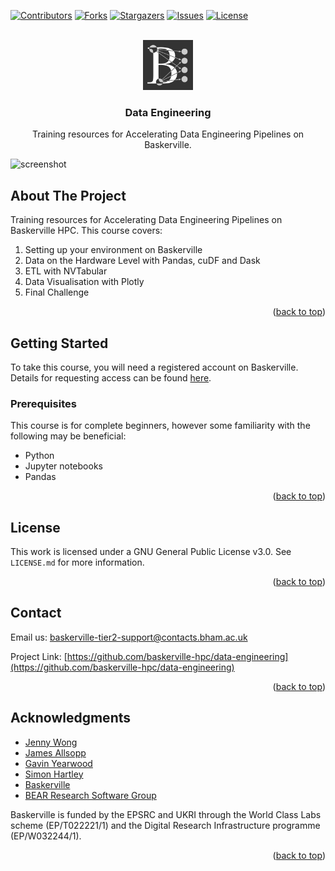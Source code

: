 <a name="readme-top"></a>

<!-- PROJECT SHIELDS -->
[![Contributors][contributors-shield]][contributors-url]
[![Forks][forks-shield]][forks-url]
[![Stargazers][stars-shield]][stars-url]
[![Issues][issues-shield]][issues-url]
[![License][license-shield]][license-url]



<!-- PROJECT LOGO -->
<br />
<div align="center">
  <a href="https://github.com/baskerville-hpc/data-engineering">
    <img src="images/logo.png" alt="Logo" width="80" height="80">
  </a>

<h3 align="center">Data Engineering</h3>

  <p align="center">
    Training resources for Accelerating Data Engineering Pipelines on Baskerville.
    <br />
  </p>
</div>



![screenshot](images/screenshot.png)

<!-- ABOUT THE PROJECT -->
## About The Project

Training resources for Accelerating Data Engineering Pipelines on Baskerville HPC. This course covers:

1. Setting up your environment on Baskerville
2. Data on the Hardware Level with Pandas, cuDF and Dask
3. ETL with NVTabular
4. Data Visualisation with Plotly
5. Final Challenge


<p align="right">(<a href="#readme-top">back to top</a>)</p>



<!-- GETTING STARTED -->
## Getting Started

To take this course, you will need a registered account on Baskerville. Details for requesting access can be found [here](https://docs.baskerville.ac.uk/request-access/).

### Prerequisites

This course is for complete beginners, however some familiarity with the following may be beneficial:

- Python
- Jupyter notebooks
- Pandas


<p align="right">(<a href="#readme-top">back to top</a>)</p>


<!-- LICENSE -->
## License

This work is licensed under a GNU General Public License v3.0. See `LICENSE.md` for more information.

<p align="right">(<a href="#readme-top">back to top</a>)</p>



<!-- CONTACT -->
## Contact

Email us: baskerville-tier2-support@contacts.bham.ac.uk

Project Link: [https://github.com/baskerville-hpc/data-engineering](https://github.com/baskerville-hpc/data-engineering)

<p align="right">(<a href="#readme-top">back to top</a>)</p>



<!-- ACKNOWLEDGMENTS -->
## Acknowledgments

* [Jenny Wong](https://github.com/jnywong)
* [James Allsopp](https://github.com/JamesAllsopp)
* [Gavin Yearwood](https://github.com/gyear)
* [Simon Hartley](https://github.com/sihart25)
* [Baskerville](https://github.com/baskerville-hpc)
* [BEAR Research Software Group](https://github.com/bear-rsg)

Baskerville is funded by the EPSRC and UKRI through the World Class Labs scheme (EP/T022221/1) and the Digital Research Infrastructure programme (EP/W032244/1).

<p align="right">(<a href="#readme-top">back to top</a>)</p>



<!-- MARKDOWN LINKS & IMAGES -->
<!-- https://www.markdownguide.org/basic-syntax/#reference-style-links -->
[contributors-shield]: https://img.shields.io/github/contributors/baskerville-hpc/data-engineering.svg?style=for-the-badge
[contributors-url]: https://github.com/baskerville-hpc/data-engineering/graphs/contributors
[forks-shield]: https://img.shields.io/github/forks/baskerville-hpc/data-engineering.svg?style=for-the-badge
[forks-url]: https://github.com/baskerville-hpc/data-engineering/network/members
[stars-shield]: https://img.shields.io/github/stars/baskerville-hpc/data-engineering.svg?style=for-the-badge
[stars-url]: https://github.com/baskerville-hpc/data-engineering/stargazers
[issues-shield]: https://img.shields.io/github/issues/baskerville-hpc/data-engineering.svg?style=for-the-badge
[issues-url]: https://github.com/baskerville-hpc/data-engineering/issues
[license-shield]: https://img.shields.io/github/license/baskerville-hpc/data-engineering.svg?style=for-the-badge
[license-url]: https://github.com/baskerville-hpc/data-engineering/blob/main/LICENSE.md
